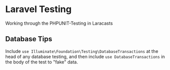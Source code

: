 # Laravel Testing

Working through the PHPUNIT-Testing in Laracasts

## Database Tips

Include `use Illuminate\Foundation\Testing\DatabaseTransactions` at the head of any database testing, 
and then include `use DatabaseTransactions` in the body of the test to "fake" data.

